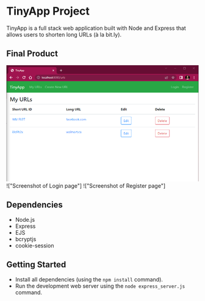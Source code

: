 # TinyApp Project

TinyApp is a full stack web application built with Node and Express that allows users to shorten long URLs (à la bit.ly). 

## Final Product

!["Screenshot of URLs page"](https://github.com/Anne-Dionido/tinyapp/blob/master/docs/MyURLS.PNG)
!["Screenshot of Login page"]
!["Screenshot of Register page"]

## Dependencies

- Node.js
- Express
- EJS
- bcryptjs
- cookie-session

## Getting Started

- Install all dependencies (using the `npm install` command).
- Run the development web server using the `node express_server.js` command.

